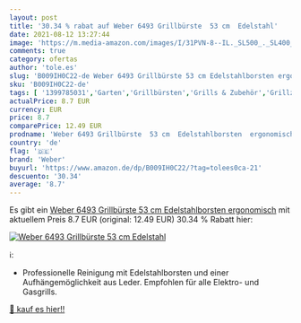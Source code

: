 ```yaml
---
layout: post
title: '30.34 % rabat auf Weber 6493 Grillbürste  53 cm  Edelstahl'
date: 2021-08-12 13:27:44
image: 'https://m.media-amazon.com/images/I/31PVN-8--IL._SL500_._SL400_.jpg'
comments: true
category: ofertas
author: 'tole.es'
slug: 'B009IH0C22-de Weber 6493 Grillbürste 53 cm Edelstahlborsten ergonomisch'
sku: 'B009IH0C22-de'
tags: [ '1399785031','Garten','Grillbürsten','Grills & Zubehör','Grillzubehör','Marke','Produkte','Regular Stores','Shops','Weber','weber', ]
actualPrice: 8.7 EUR
currency: EUR
price: 8.7
comparePrice: 12.49 EUR
prodname: 'Weber 6493 Grillbürste  53 cm  Edelstahlborsten  ergonomisch'
country: 'de'
flag: '🇩🇪'
brand: 'Weber'
buyurl: 'https://www.amazon.de/dp/B009IH0C22/?tag=tolees0ca-21'
descuento: '30.34'
average: '8.7'
---
```


Es gibt ein [Weber 6493 Grillbürste  53 cm  Edelstahlborsten  ergonomisch](https://www.amazon.de/dp/B009IH0C22/?tag=tolees0ca-21) mit aktuellem Preis 8.7 EUR (original: 12.49 EUR) 30.34 % Rabatt hier:

[![Weber 6493 Grillbürste  53 cm  Edelstahl](https://m.media-amazon.com/images/I/31PVN-8--IL._SL500_._SL400_.jpg)](https://www.amazon.de/dp/B009IH0C22/?tag=tolees0ca-21)

ℹ️:

- Professionelle Reinigung mit Edelstahlborsten und einer Aufhängemöglichkeit aus Leder. Empfohlen für alle Elektro- und Gasgrills.

[🛒 kauf es hier!!](https://www.amazon.de/dp/B009IH0C22/?tag=tolees0ca-21)
